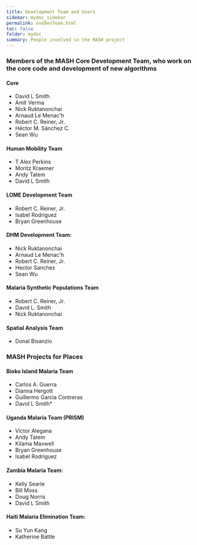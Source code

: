 ```yaml
---
title: Development Team and Users
sidebar: mydoc_sidebar
permalink: oveDevTeam.html
toc: false
folder: mydoc
summary: People involved in the MASH project
---
```


### Members of the MASH Core Development Team, who work on the core code and development of new algorithms 

#### Core
*   David L Smith
*   Amit Verma
*   Nick Ruktanonchai
*   Arnaud Le Menac'h  
*   Robert C. Reiner, Jr. 
*   Héctor M. Sánchez C.
*   Sean Wu 

#### Human Mobility Team 
*   T Alex Perkins
*   Moritz Kraemer
*   Andy Tatem
*   David L Smith 

#### LOME Development Team 
*   Robert C. Reiner, Jr. 
*   Isabel Rodriguez
*   Bryan Greenhouse 

#### DHM Development Team:
*   Nick Ruktanonchai
*   Arnaud Le Menac'h  
*   Robert C. Reiner, Jr. 
*   Hector Sanchez
*   Sean Wu 

#### Malaria Synthetic Populations Team 
*   Robert C. Reiner, Jr.
*   David L. Smith  
*   Nick Ruktanonchai 

#### Spatial Analysis Team 
*   Donal Bisanzio 


### MASH Projects for Places 

#### Bioko Island Malaria Team  
*   Carlos A. Guerra 
*   Dianna Hergott 
*   Guillermo Garcia Contreras
*   David L Smith* 

#### Uganda Malaria Team (PRISM)
*   Victor Alegana 
*   Andy Tatem 
*   Kilama Maxwell
*   Bryan Greenhouse
*   Isabel Rodriguez

#### Zambia Malaria Team: 
*   Kelly Searle 
*   Bill Moss
*   Doug Norris 
*   David L Smith   

#### Haiti Malaria Elimination Team: 
*   Su Yun Kang
*   Katherine Battle 